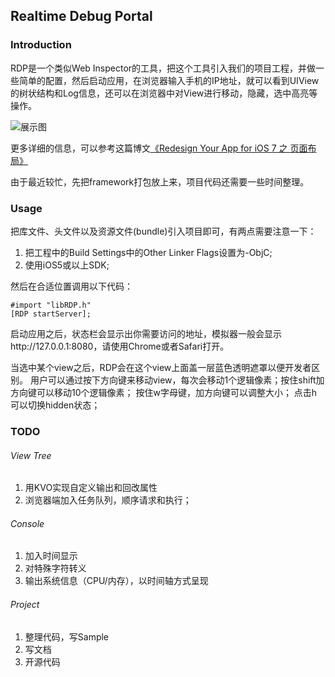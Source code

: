 ## Realtime Debug Portal

### Introduction

RDP是一个类似Web Inspector的工具，把这个工具引入我们的项目工程，并做一些简单的配置，然后启动应用，在浏览器输入手机的IP地址，就可以看到UIView的树状结构和Log信息，还可以在浏览器中对View进行移动，隐藏，选中高亮等操作。


![展示图](http://www.vinqon.com/codeblog/fckeditor/upload/image/2013-06/2_2.png)


更多详细的信息，可以参考这篇博文[《Redesign Your App for iOS 7 之 页面布局》](http://www.vinqon.com/codeblog/?detail/11109 "Redesign Your App for iOS 7 之 页面布局") 

由于最近较忙，先把framework打包放上来，项目代码还需要一些时间整理。



### Usage

把库文件、头文件以及资源文件(bundle)引入项目即可，有两点需要注意一下：

1.    把工程中的Build Settings中的Other Linker Flags设置为-ObjC;
2.    使用iOS5或以上SDK;


然后在合适位置调用以下代码：

	#import "libRDP.h"
	[RDP startServer];

启动应用之后，状态栏会显示出你需要访问的地址，模拟器一般会显示http://127.0.0.1:8080，请使用Chrome或者Safari打开。

当选中某个view之后，RDP会在这个view上面盖一层蓝色透明遮罩以便开发者区别。
用户可以通过按下方向键来移动view，每次会移动1个逻辑像素；按住shift加方向键可以移动10个逻辑像素；
按住w字母键，加方向键可以调整大小；
点击h可以切换hidden状态；



### TODO

###### View Tree
1.	用KVO实现自定义输出和回改属性
2.	浏览器端加入任务队列，顺序请求和执行；

###### Console
1.	加入时间显示
2.	对特殊字符转义
3.	输出系统信息（CPU/内存），以时间轴方式呈现

###### Project
1.	整理代码，写Sample
2.	写文档
3.	开源代码
	